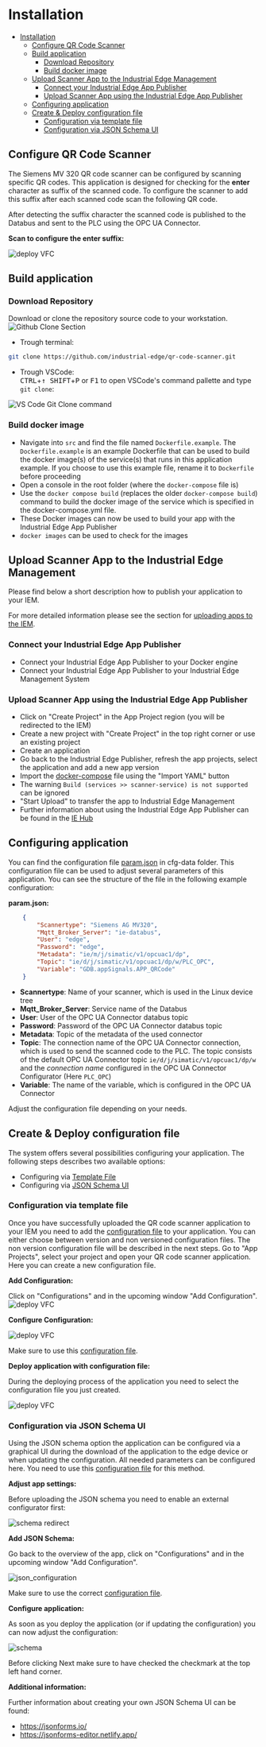 # Installation

- [Installation](#installation)
  - [Configure QR Code Scanner](#configure-qr-code-scanner)
  - [Build application](#build-application)
    - [Download Repository](#download-repository)
    - [Build docker image](#build-docker-image)
  - [Upload Scanner App to the Industrial Edge Management](#upload-scanner-app-to-the-industrial-edge-management)
    - [Connect your Industrial Edge App Publisher](#connect-your-industrial-edge-app-publisher)
    - [Upload Scanner App using the Industrial Edge App Publisher](#upload-scanner-app-using-the-industrial-edge-app-publisher)
  - [Configuring application](#configuring-application)
  - [Create \& Deploy configuration file](#create--deploy-configuration-file)
    - [Configuration via template file](#configuration-via-template-file)
    - [Configuration via JSON Schema UI](#configuration-via-json-schema-ui)
  
## Configure QR Code Scanner

The Siemens MV 320 QR code scanner can be configured by scanning specific QR codes. This application is designed for checking for the **enter** character as suffix of the scanned code. To configure the scanner to add this suffix after each scanned code scan the following QR code. 

After detecting the suffix character the scanned code is published to the Databus and sent to the PLC using the OPC UA Connector.

**Scan to configure the enter suffix:**

![deploy VFC](graphics/suffix.png)

## Build application

### Download Repository

Download or clone the repository source code to your workstation.  
![Github Clone Section](graphics/clonerepo.png)


* Trough terminal:
```bash
git clone https://github.com/industrial-edge/qr-code-scanner.git
```

* Trough VSCode:  
<kbd>CTRL</kbd>+<kbd>&uarr; SHIFT</kbd>+<kbd>P</kbd> or <kbd>F1</kbd> to open VSCode's command pallette and type `git clone`:

![VS Code Git Clone command](graphics/git.png)

### Build docker image

- Navigate into `src` and find the file named `Dockerfile.example`. The `Dockerfile.example` is an example Dockerfile that can be used to build the docker image(s) of the service(s) that runs in this application example. If you choose to use this example file, rename it to `Dockerfile` before proceeding
- Open a console in the root folder (where the `docker-compose` file is)
- Use the `docker compose build` (replaces the older `docker-compose build`) command to build the docker image of the service which is specified in the docker-compose.yml file.
- These Docker images can now be used to build your app with the Industrial Edge App Publisher
- `docker images` can be used to check for the images

## Upload Scanner App to the Industrial Edge Management

Please find below a short description how to publish your application to your IEM.

For more detailed information please see the section for [uploading apps to the IEM](https://github.com/industrial-edge/upload-app-to-iem).

### Connect your Industrial Edge App Publisher

- Connect your Industrial Edge App Publisher to your Docker engine
- Connect your Industrial Edge App Publisher to your Industrial Edge Management System

### Upload Scanner App using the Industrial Edge App Publisher

- Click on "Create Project" in the App Project region (you will be redirected to the IEM)
- Create a new project with "Create Project" in the top right corner or use an existing project
- Create an application
- Go back to the Industrial Edge Publisher, refresh the app projects, select the application and add a new app version
- Import the [docker-compose](../docker-compose.yml) file using the "Import YAML" button
- The warning `Build (services >> scanner-service) is not supported` can be ignored
- "Start Upload" to transfer the app to Industrial Edge Management
- Further information about using the Industrial Edge App Publisher can be found in the [IE Hub](https://iehub.eu1.edge.siemens.cloud/documents/appPublisher/en/start.html)

## Configuring application

You can find the configuration file [param.json](../cfg-data/param.json) in cfg-data folder. This configuration file can be used to adjust several parameters of this application. You can see the structure of the file in the following example configuration:

**param.json:**

```json
    {
        "Scannertype": "Siemens AG MV320", 
        "Mqtt_Broker_Server": "ie-databus",
        "User": "edge",
        "Password": "edge",
        "Metadata": "ie/m/j/simatic/v1/opcuac1/dp",
        "Topic": "ie/d/j/simatic/v1/opcuac1/dp/w/PLC_OPC",
        "Variable": "GDB.appSignals.APP_QRCode"
    }
```

- **Scannertype**: Name of your scanner, which is used in the Linux device tree
- **Mqtt_Broker_Server**: Service name of the Databus
- **User**: User of the  OPC UA Connector databus topic
- **Password**: Password of the  OPC UA Connector databus topic
- **Metadata**: Topic of the metadata of the used connector
- **Topic**: The connection name of the OPC UA Connector connection, which is used to send the scanned code to the PLC. The topic consists of the default OPC UA Connector topic `ie/d/j/simatic/v1/opcuac1/dp/w` and the *connection name* configured in the OPC UA Connector Configurator (Here `PLC_OPC`)
- **Variable**: The name of the variable, which is configured in the OPC UA Connector

Adjust the configuration file depending on your needs.

## Create & Deploy configuration file

The system offers several possibilities configuring your application. The following steps describes two available options:

- Configuring via [Template File](#configuration-via-template-file)
- Configuring via [JSON Schema UI](#configuration-via-json-schema-ui)

### Configuration via template file

Once you have successfully uploaded the QR code scanner application to your IEM you need to add the [configuration file](../cfg-data/param.json) to your application. You can either choose between version and non versioned configuration files. The non version configuration file will be described in the next steps.
Go to "App Projects", select your project and open your QR code scanner application. Here you can create a new configuration file.

**Add Configuration:**

Click on "Configurations" and in the upcoming window "Add Configuration".
![deploy VFC](./graphics/add_config_file.png)

**Configure Configuration:**

![deploy VFC](./graphics/configure_config.png)

Make sure to use this [configuration file](../cfg-data/param.json).

**Deploy application with configuration file:**

During the deploying process of the application you need to select the configuration file you just created.

![deploy VFC](./graphics/deploy_config.png)

### Configuration via JSON Schema UI
Using the JSON schema option the application can be configured via a graphical UI during the download of the application to the edge device or when updating the configuration. All needed parameters can be configured here. You need to use this [configuration file](../cfg-data/json_schema/param.json) for this method.

**Adjust app settings:**

Before uploading the JSON schema you need to enable an external configurator first:

![schema redirect](./graphics/json_schema_configuration_prerequisite.png)

**Add JSON Schema:**

Go back to the overview of the app, click on "Configurations" and in the upcoming window "Add Configuration".

![json_configuration](./graphics/json_schema_configuration.png)

Make sure to use the correct [configuration file](../cfg-data/json_schema/param.json).

**Configure application:** 

As soon as you deploy the application (or if updating the configuration) you can now adjust the configuration:

![schema](./graphics/json_schema_ui.png)

Before clicking Next make sure to have checked the checkmark at the top left hand corner.

**Additional information:**

Further information about creating your own JSON Schema UI can be found:

- https://jsonforms.io/
- https://jsonforms-editor.netlify.app/